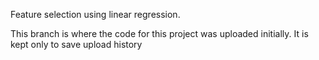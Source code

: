 Feature selection using linear regression.

This branch is where the code for this project was uploaded initially. It is kept only to save upload history
